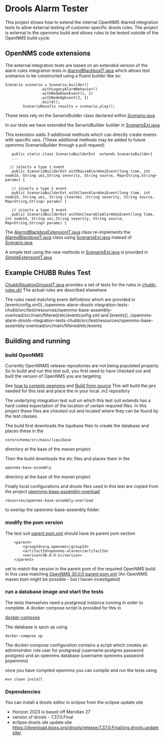 # Drools Alarm Tester

This project shows how to extend the internal OpenNMS Alarmd integration tests to allow external testing of customer specific drools rules.
The project is external to the opennms build and allows rules to be tested outside of the OpenNMS build cycle.

## OpenNMS code extensions

The external integration tests are based on an extended version of the alarm rules integration tests in 
[AlarmdBlackboxIT.java](https://github.com/OpenNMS/opennms/blob/develop/opennms-alarms/integration-tests/src/test/java/org/opennms/netmgt/alarmd/itests/AlarmdBlackboxIT.java )
which allows test scenarios to be constructed using a fluent builder like so:
```
Scenario scenario = Scenario.builder()
                .withLegacyAlarmBehavior()
                .withNodeDownEvent(1, 1)
                .withNodeUpEvent(2, 1)
                .build();
        ScenarioResults results = scenario.play();
```

These tests rely on the SenarioBuilder class declared within [Scenario.java](https://github.com/OpenNMS/opennms/blob/develop/core/test-api/alarms/src/main/java/org/opennms/core/test/alarms/driver/Scenario.java)

In our tests we have extended the SenarioBuilder  builder in 
[ScenarioExt.java](../opennms-alarm-drools-ntegration-tests-chubb/src/test/java/org/opennms/core/test/alarms/driver/extension/ScenarioExt.java)

This extension adds 3 additional methods which can directly create events with specific ueis. 
(These additional methods may be added to future opennms ScenarioBuilder through a pull request)
```
   public static class ScenarioBuilderExt  extends ScenarioBuilder{
   ...

  // injects a type 1 event
   public ScenarioBuilderExt withRaiseAlarmUeiEvent(long time, int nodeId, String uei,String severity, String source, Map<String,String> params) {
  
   // injects a type 2 event
   public ScenarioBuilderExt withClearAlarmUeiEvent(long time, int nodeId, String uei, String clearUei ,String severity, String source, Map<String,String> params) {

   // injects a type 3 event
   public ScenarioBuilderExt withUnclearableAlarmUeiEvent(long time, int nodeId, String uei,String severity, String source, Map<String,String> params) {

```

The 
[AlarmdBlackboxExtensionIT.java](../opennms-alarm-drools-ntegration-tests-chubb/src/test/java/org/opennms/netmgt/alarmd/extension/itests/AlarmdBlackboxExtensionIT.java)
class re-implements the  
[AlarmdBlackboxIT.java](https://github.com/OpenNMS/opennms/blob/develop/opennms-alarms/integration-tests/src/test/java/org/opennms/netmgt/alarmd/itests/AlarmdBlackboxIT.java)
class using 
[ScenarioExt.java](../opennms-alarm-drools-ntegration-tests-chubb/src/test/java/org/opennms/core/test/alarms/driver/extension/ScenarioExt.java) 
instead of 
[Scenario.java](https://github.com/OpenNMS/opennms/blob/develop/core/test-api/alarms/src/main/java/org/opennms/core/test/alarms/driver/Scenario.java)

A simple test using the new methods in 
[ScenarioExt.java](../opennms-alarm-drools-ntegration-tests-chubb/src/test/java/org/opennms/core/test/alarms/driver/extension/ScenarioExt.java) 
is provided in 
[SimpleExtensionIT.java](../opennms-alarm-drools-ntegration-tests-chubb/src/test/java/org/opennms/netmgt/alarmd/extension/itests/SimpleExtensionIT.java) 


## Example CHUBB Rules Test
[ChubbSituationGroupsIT.java](../opennms-alarm-drools-ntegration-tests-chubb/src/test/java/org/opennms/example/drools/chubb/ChubbSituationGroupsIT.java)
provides a set of tests for the rules in 
[chubb-rules.drl](../opennms-alarm-drools-ntegration-tests-chubb/src/test/resources/opennms-base-assembly-overload/src/main/filtered/etc/alarmd/drools-rules.d/chubb-rules.drl)
The actual rules are described elsewhere

The rules need matching event definitions which are provided in 
[eventconfig.xml](../opennms-alarm-drools-ntegration-tests-chubb/src/test/resources/opennms-base-assembly-overload/src/main/filtered/etc/eventconfig.xml
and
[events](../opennms-alarm-drools-ntegration-tests-chubb/src/test/resources/opennms-base-assembly-overload/src/main/filtered/etc/events



## Building and running
### build OpenNMS
Currently OpenNNMS release repositories are not being populated properly. 
So to build and run this test suit, you first need to have checked out and built the version of OpenNMS you are targeting.

See [how to compile opennms](https://opennms.discourse.group/t/how-to-compile-opennms/486)
and 
[Build from source](https://docs.opennms.com/horizon/30/development/build-from-source.html)
This will build the jars needed for this test and place the in your local .m2 repository

The underlying integration test suit on which this test suit extends has a hard coded expectation of the location of certain required files.
In this project these files are checked out and located where they can be found by the test classes.

The build first downloads the liquibase files to create the database and places these in the 
```
core/schema/src/main/liquibase
``` 
directory at the base of the maven project.

Then the build downloads the etc files and places them in the 
```
opennms-base-assembly
```
directory at the base of the maven project.

Finally local configurations and drools files used in this test are copied from the project 
[opennms-base-assembly-overload](../opennms-alarm-drools-ntegration-tests-chubb/src/test/resources/opennms-base-assembly-overload)

```
resources/opennms-base-assembly-overload
```
 to overlay the opennms-base-assembly folder.

### modify the pom version 

The test suit
[parent pom.xml](../opennms-alarm-drools-ntegration-tests-chubb/pom.xml)
should have its parent pom section
```
	<parent>
		<groupId>org.opennms</groupId>
		<artifactId>opennms-alarms</artifactId>
		<version>30.0.0-1</version>
	</parent>
```
 set to match the version in the parent pom of the required OpenNMS build. 
In this case matching 
 [OpenNMS 30.0.0 parent pom.xml](https://github.com/OpenNMS/opennms/blob/opennms-30.0.0-1/pom.xml)
(An OpenNMS maven bom might be possible - but I haven investigated)

### run a database image and start the tests
The tests themselves need a postgresql instance running in order to complete.
A docker compose script is provided for this in

[docker-compose](../opennms-alarm-drools-ntegration-tests-chubb/docker-compose)

The database is spun up using
```
docker-compose up
```
The docker-compose configuration contains a script which creates an administrator role user for postgresql (username postgres password postgres) and an opennms database (username opennms password popennms) 

once you have compiled opennms you can compile and run the tests using

```
mvn clean install
```

### Dependencies

You can install a drools editor in eclipse from the eclipse update site

* Horizon 2023 is based off Meridian 27
* version of drools - 7.37.0.Final
* eclipse drools ide update site https://download.jboss.org/drools/release/7.37.0.Final/org.drools.updatesite/
